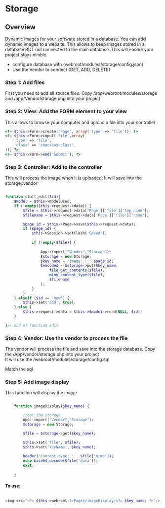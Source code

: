 # Storage

## Overview
Dynamic images for your software stored in a database. You can add dynamic images to a website. This allows to keep images stored in a database BUT not connected
to the main database. This will ensure your project stays nimble.
- configure database with (webroot/modules/storage/config.json)
- Use the Vendor to connect (GET, ADD, DELETE)

### Step 1: Add files
First you need to add all source files. Copy /app/webroot/modules/storage and /app/Vendor/storage.php into your project

### Step 2: View: Add the FORM element to your view
This allows to browse your computer and upload a file into your controller

```php
<?= $this->Form->create('Page', array('type' => 'file')); ?>
<?= $this->Form->input('file',array(
	'type' => 'file',
	'class' => 'checkbox-class',
)); ?>
<?= $this->Form->end('Submit'); ?>
```

### Step 3: Controller: Add to the controller
This will process the image when it is uploaded. It will save into the storage::vendor

```php

function staff_edit($id){
	$model = $this->modelUsed;
	if (!empty($this->request->data)) {
        $file = $this->request->data['Page']['file']['tmp_name'];
        $filename = $this->request->data['Page']['file']['name'];

        $page_id = $this->Page->save($this->request->data);
        if ($page_id) {
            $this->Session->setFlash('Saved');
            
            if (!empty($file)) {
            
                App::import("Vendor","Storage");
                $storage = new Storage;
                $key_name = 'image'.'_'.$page_id;
                $encoded = $storage->put($key_name,
                    file_get_contents($file),
                    mime_content_type($file),
                    $filename
                );
            }
        }
	} elseif ($id == 'new') {
		$this->set('add', true);
	} else {
		$this->request->data = $this->$model->read(NULL, $id);
	}

}// end of function edit
```

### Step 4: Vendor: Use the vendor to process the file
The vendor will process the file and save into the storage database. Copy the /App/vendor/storage.php into your project\
It will use the /webroot/modules/storage/config.sql

Match the sql 

### Step 5: Add image display
This function will display the image

```php

	function imageDisplay($key_name) {

		//get the storage
		App::import("Vendor","Storage");
		$storage = new Storage;

		$file = $storage->get($key_name);

		$this->set('file', $file);
		$this->set('keyName', $key_name);
		
		header('Content-type: ' . $file['mime']);
		echo base64_decode($file['data']);
		exit;
		
	}

```
#### To use:
```php

<img src="<?= $this->webroot;?>Pages/imageDisplay/<?= $key_name; ?>"/>

```
